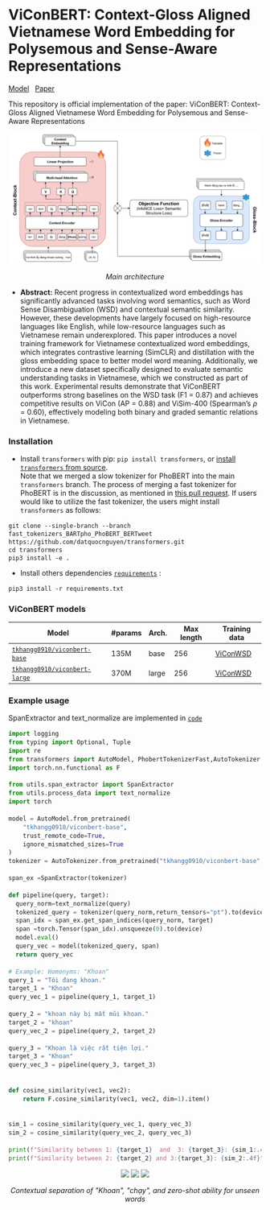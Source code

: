 # ViConBERT: Context-Gloss Aligned Vietnamese Word Embedding for Polysemous and Sense-Aware Representations
[Model](https://huggingface.co/tkhangg0910/viconbert-base)  $~$  [Paper](https://huggingface.co/tkhangg0910/viconbert-base)

This repository is official implementation of the paper: ViConBERT: Context-Gloss Aligned Vietnamese Word Embedding for Polysemous and Sense-Aware Representations

![](https://github.com/tkhangg0910/ViConBERT/blob/main/figs/architecture.jpg?raw=true)
<p align="center"><em>Main architecture</em></p>

* **Abstract:**
Recent progress in contextualized word embeddings has significantly advanced tasks involving word semantics, such as Word Sense Disambiguation (WSD) and contextual semantic similarity. However, these developments have largely focused on high-resource languages like English, while low-resource languages such as Vietnamese remain underexplored. This paper introduces a novel training framework for Vietnamese contextualized word embeddings, which integrates contrastive learning (SimCLR) and distillation with the gloss embedding space to better model word meaning. Additionally, we introduce a new dataset specifically designed to evaluate semantic understanding tasks in Vietnamese, which we constructed as part of this work. Experimental results demonstrate that ViConBERT outperforms strong baselines on the WSD task (F1 = 0.87) and achieves competitive results on ViCon (AP = 0.88) and ViSim-400 (Spearman’s $\rho$ = 0.60), effectively modeling both binary and graded semantic relations in Vietnamese.

### Installation <a name="install2"></a>
- Install `transformers` with pip: `pip install transformers`, or [install `transformers` from source](https://huggingface.co/docs/transformers/installation#installing-from-source).  <br /> 
Note that we merged a slow tokenizer for PhoBERT into the main `transformers` branch. The process of merging a fast tokenizer for PhoBERT is in the discussion, as mentioned in [this pull request](https://github.com/huggingface/transformers/pull/17254#issuecomment-1133932067). If users would like to utilize the fast tokenizer, the users might install `transformers` as follows:

```
git clone --single-branch --branch fast_tokenizers_BARTpho_PhoBERT_BERTweet https://github.com/datquocnguyen/transformers.git
cd transformers
pip3 install -e .
```

- Install others dependencies [`requirements`](https://github.com/tkhangg0910/ViConBERT/blob/main/requirements.txt)  :
```
pip3 install -r requirements.txt
```


### ViConBERT models <a name="models2"></a>


Model | #params | Arch. | Max length | Training data
---|---|---|---|---
[`tkhangg0910/viconbert-base`](https://huggingface.co/tkhangg0910/viconbert-base) | 135M | base | 256 | [ViConWSD](https://huggingface.co/datasets/tkhangg0910/ViConWSD)
[`tkhangg0910/viconbert-large`](https://huggingface.co/tkhangg0910/viconbert-large) | 370M | large | 256 | [ViConWSD](https://huggingface.co/datasets/tkhangg0910/ViConWSD)


### Example usage <a name="usage2"></a>
SpanExtractor and text_normalize are implemented in [`code`](https://github.com/tkhangg0910/ViConBERT/tree/main/utils) 
```python
import logging
from typing import Optional, Tuple
import re
from transformers import AutoModel, PhobertTokenizerFast,AutoTokenizer
import torch.nn.functional as F

from utils.span_extractor import SpanExtractor
from utils.process_data import text_normalize
import torch

model = AutoModel.from_pretrained(
    "tkhangg0910/viconbert-base",
    trust_remote_code=True,
    ignore_mismatched_sizes=True
)
tokenizer = AutoTokenizer.from_pretrained("tkhangg0910/viconbert-base", use_fast=True)

span_ex =SpanExtractor(tokenizer)

def pipeline(query, target):
  query_norm=text_normalize(query)
  tokenized_query = tokenizer(query_norm,return_tensors="pt").to(device)
  span_idx = span_ex.get_span_indices(query_norm, target)
  span =torch.Tensor(span_idx).unsqueeze(0).to(device)
  model.eval()
  query_vec = model(tokenized_query, span)
  return query_vec

# Example: Homonyms: "Khoan" 
query_1 = "Tôi đang khoan."
target_1 = "Khoan"
query_vec_1 = pipeline(query_1, target_1)

query_2 = "khoan này bị mất mũi khoan."
target_2 = "khoan"
query_vec_2 = pipeline(query_2, target_2)

query_3 = "Khoan là việc rất tiện lợi."
target_3 = "Khoan"
query_vec_3 = pipeline(query_3, target_3)


def cosine_similarity(vec1, vec2):
    return F.cosine_similarity(vec1, vec2, dim=1).item()


sim_1 = cosine_similarity(query_vec_1, query_vec_3)
sim_2 = cosine_similarity(query_vec_2, query_vec_3)

print(f"Similarity between 1: {target_1}  and  3: {target_3}: {sim_1:.4f}")
print(f"Similarity between 2: {target_2} and 3:{target_3}: {sim_2:.4f}")
```
<p align="center">
  <img src="figs/image_hono.png" width="300"/>
  <img src="figs/image_poly.png" width="300"/>
  <img src="figs/image_zeroshot.png" width="300"/>
</p>

<p align="center">
  <em>Contextual separation of "Khoan", "chạy", and zero-shot ability for unseen words</em>
</p>
